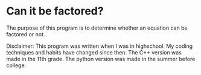Can it be factored?
===================

The purpose of this program is to determine whether an equation can be factored or not.

Disclaimer: This program was written when I was in highschool. My coding techniques and habits have changed since then. The C++ version was made in the 11th grade. The python version was made in the summer before college.
